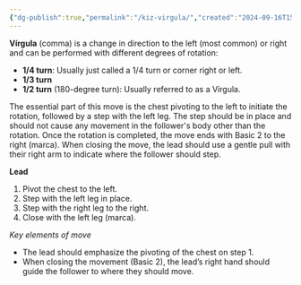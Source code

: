 ```yaml
---
{"dg-publish":true,"permalink":"/kiz-virgula/","created":"2024-09-16T15:22:12.617-04:00","updated":"2024-09-18T13:21:03.923-04:00"}
---
```



**Vírgula** (comma) is a change in direction to the left (most common) or right and can be performed with different degrees of rotation:

- **1/4 turn**: Usually just called a 1/4 turn or corner right or left.
- **1/3 turn**
- **1/2 turn** (180-degree turn): Usually referred to as a Vírgula.

The essential part of this move is the chest pivoting to the left to initiate the rotation, followed by a step with the left leg. The step should be in place and should not cause any movement in the follower's body other than the rotation. Once the rotation is completed, the move ends with Basic 2 to the right (marca). When closing the move, the lead should use a gentle pull with their right arm to indicate where the follower should step.

**Lead**
1. Pivot the chest to the left.
2. Step with the left leg in place.
3. Step with the right leg to the right.
4. Close with the left leg (marca).

*Key elements of move*
- The lead should emphasize the pivoting of the chest on step 1.
- When closing the movement (Basic 2), the lead’s right hand should guide the follower to where they should move.
